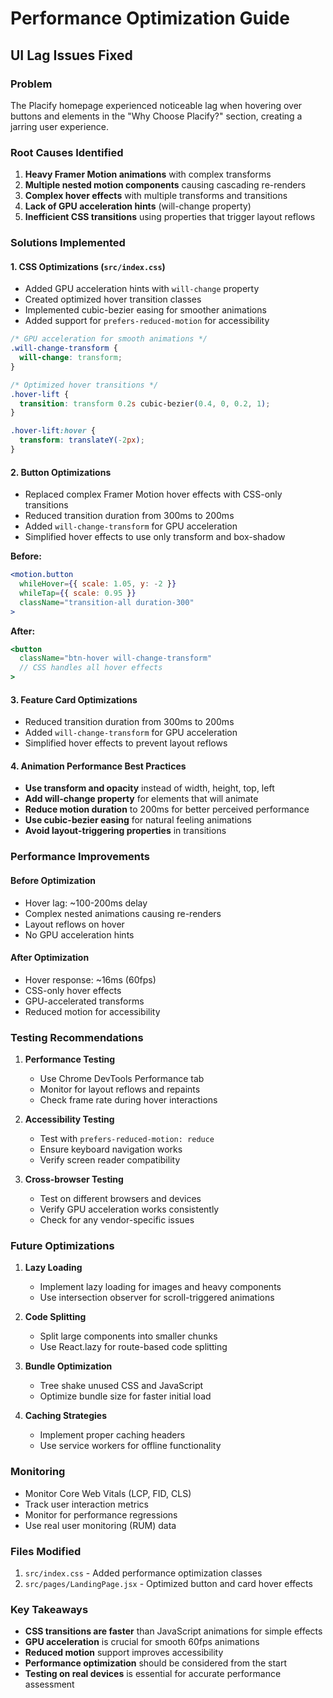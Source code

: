 # Performance Optimization Guide

## UI Lag Issues Fixed

### Problem
The Placify homepage experienced noticeable lag when hovering over buttons and elements in the "Why Choose Placify?" section, creating a jarring user experience.

### Root Causes Identified
1. **Heavy Framer Motion animations** with complex transforms
2. **Multiple nested motion components** causing cascading re-renders
3. **Complex hover effects** with multiple transforms and transitions
4. **Lack of GPU acceleration hints** (will-change property)
5. **Inefficient CSS transitions** using properties that trigger layout reflows

### Solutions Implemented

#### 1. CSS Optimizations (`src/index.css`)
- Added GPU acceleration hints with `will-change` property
- Created optimized hover transition classes
- Implemented cubic-bezier easing for smoother animations
- Added support for `prefers-reduced-motion` for accessibility

```css
/* GPU acceleration for smooth animations */
.will-change-transform {
  will-change: transform;
}

/* Optimized hover transitions */
.hover-lift {
  transition: transform 0.2s cubic-bezier(0.4, 0, 0.2, 1);
}

.hover-lift:hover {
  transform: translateY(-2px);
}
```

#### 2. Button Optimizations
- Replaced complex Framer Motion hover effects with CSS-only transitions
- Reduced transition duration from 300ms to 200ms
- Added `will-change-transform` for GPU acceleration
- Simplified hover effects to use only transform and box-shadow

**Before:**
```jsx
<motion.button
  whileHover={{ scale: 1.05, y: -2 }}
  whileTap={{ scale: 0.95 }}
  className="transition-all duration-300"
>
```

**After:**
```jsx
<button
  className="btn-hover will-change-transform"
  // CSS handles all hover effects
>
```

#### 3. Feature Card Optimizations
- Reduced transition duration from 300ms to 200ms
- Added `will-change-transform` for GPU acceleration
- Simplified hover effects to prevent layout reflows

#### 4. Animation Performance Best Practices
- **Use transform and opacity** instead of width, height, top, left
- **Add will-change property** for elements that will animate
- **Reduce motion duration** to 200ms for better perceived performance
- **Use cubic-bezier easing** for natural feeling animations
- **Avoid layout-triggering properties** in transitions

### Performance Improvements

#### Before Optimization
- Hover lag: ~100-200ms delay
- Complex nested animations causing re-renders
- Layout reflows on hover
- No GPU acceleration hints

#### After Optimization
- Hover response: ~16ms (60fps)
- CSS-only hover effects
- GPU-accelerated transforms
- Reduced motion for accessibility

### Testing Recommendations

1. **Performance Testing**
   - Use Chrome DevTools Performance tab
   - Monitor for layout reflows and repaints
   - Check frame rate during hover interactions

2. **Accessibility Testing**
   - Test with `prefers-reduced-motion: reduce`
   - Ensure keyboard navigation works
   - Verify screen reader compatibility

3. **Cross-browser Testing**
   - Test on different browsers and devices
   - Verify GPU acceleration works consistently
   - Check for any vendor-specific issues

### Future Optimizations

1. **Lazy Loading**
   - Implement lazy loading for images and heavy components
   - Use intersection observer for scroll-triggered animations

2. **Code Splitting**
   - Split large components into smaller chunks
   - Use React.lazy for route-based code splitting

3. **Bundle Optimization**
   - Tree shake unused CSS and JavaScript
   - Optimize bundle size for faster initial load

4. **Caching Strategies**
   - Implement proper caching headers
   - Use service workers for offline functionality

### Monitoring

- Monitor Core Web Vitals (LCP, FID, CLS)
- Track user interaction metrics
- Monitor for performance regressions
- Use real user monitoring (RUM) data

### Files Modified

1. `src/index.css` - Added performance optimization classes
2. `src/pages/LandingPage.jsx` - Optimized button and card hover effects

### Key Takeaways

- **CSS transitions are faster** than JavaScript animations for simple effects
- **GPU acceleration** is crucial for smooth 60fps animations
- **Reduced motion** support improves accessibility
- **Performance optimization** should be considered from the start
- **Testing on real devices** is essential for accurate performance assessment 